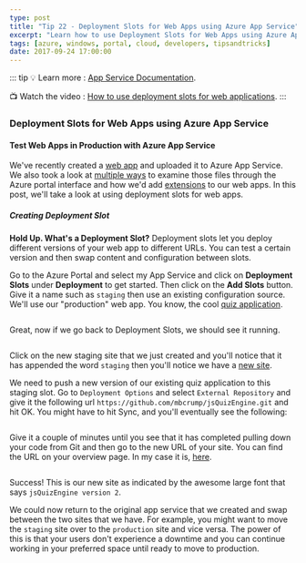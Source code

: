 ```yaml
---
type: post
title: "Tip 22 - Deployment Slots for Web Apps using Azure App Service"
excerpt: "Learn how to use Deployment Slots for Web Apps using Azure App Service"
tags: [azure, windows, portal, cloud, developers, tipsandtricks]
date: 2017-09-24 17:00:00
---
```


::: tip
:bulb: Learn more : [App Service Documentation](https://docs.microsoft.com/azure/app-service?WT.mc_id=docs-azuredevtips-azureappsdev). 

:tv: Watch the video : [How to use deployment slots for web applications](https://youtu.be/cavW-t4rItY?WT.mc_id=youtube-azuredevtips-azureappsdev).
:::

### Deployment Slots for Web Apps using Azure App Service

#### Test Web Apps in Production with Azure App Service

We've recently created a [web app](https://microsoft.github.io/AzureTipsAndTricks/blog/tip19.html) and uploaded it to Azure App Service. We also took a look at [multiple ways](https://microsoft.github.io/AzureTipsAndTricks/blog/tip20.html) to examine those files through the Azure portal interface and how we'd add [extensions](https://microsoft.github.io/AzureTipsAndTricks/blog/tip21.html) to our web apps. In this post, we'll take a look at using deployment slots for web apps. 

##### Creating Deployment Slot

**Hold Up. What's a Deployment Slot?** Deployment slots let you deploy different versions of your web app to different URLs. You can test a certain version and then swap content and configuration between slots.


Go to the Azure Portal and select my App Service and click on **Deployment Slots** under **Deployment** to get started. Then click on the **Add Slots** button. Give it a name such as `staging` then use an existing configuration source. We'll use our "production" web app. You know, the cool [quiz application](http://myquizapplication.azurewebsites.net/). 

<img :src="$withBase('/files/testinprodazure3.png')">

Great, now if we go back to Deployment Slots, we should see it running. 

<img :src="$withBase('/files/testinprodazure4.png')">

Click on the new staging site that we just created and you'll notice that it has appended the word `staging` then you'll notice we have a [new site](http://myquizapplication-staging.azurewebsites.net).

We need to push a new version of our existing quiz application to this staging slot. Go to `Deployment Options` and select `External Repository` and give it the following url `https://github.com/mbcrump/jsQuizEngine.git` and hit OK. You might have to hit Sync, and you'll eventually see the following: 

<img :src="$withBase('/files/testinprodazure5.png')">

Give it a couple of minutes until you see that it has completed pulling down your code from Git and then go to the new URL of your site. You can find the URL on your overview page. In my case it is, [here](http://myquizapplication-staging.azurewebsites.net).

<img :src="$withBase('/files/testinprodazure6.png')">

Success! This is our new site as indicated by the awesome large font that says `jsQuizEngine version 2`. 

We could now return to the original app service that we created and swap between the two sites that we have. For example, you might want to move the `staging` site over to the `production` site and vice versa. The power of this is that your users don't experience a downtime and you can continue working in your preferred space until ready to move to production. 

